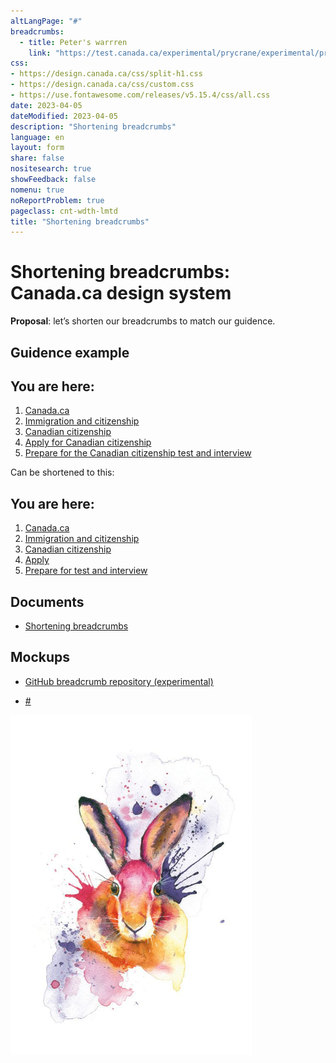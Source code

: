```yaml
---
altLangPage: "#"
breadcrumbs:
  - title: Peter's warrren
    link: "https://test.canada.ca/experimental/prycrane/experimental/prycrane/"
css:
- https://design.canada.ca/css/split-h1.css
- https://design.canada.ca/css/custom.css
- https://use.fontawesome.com/releases/v5.15.4/css/all.css
date: 2023-04-05
dateModified: 2023-04-05
description: "Shortening breadcrumbs"
language: en
layout: form
share: false
nositesearch: true
showFeedback: false
nomenu: true
noReportProblem: true
pageclass: cnt-wdth-lmtd
title: "Shortening breadcrumbs"
---
```

<div class="row">
  <div class="col-md-8">
    <h1 property="name" id="wb-cont" dir="ltr"><span class="stacked"><span>Shortening breadcrumbs</span>: <span>Canada.ca design system</span></span></h1>
    <p><strong>Proposal</strong>: let’s shorten our breadcrumbs to match our guidence.</p>
    <h2 class="h3 mrgn-tp-lg">Guidence example</h2>    
    <nav id="wb-bc" property="breadcrumb">
      <h2 class="wb-inv">You are here:</h2>
      <div class="mrgn-lft-lg">
        <ol class="breadcrumb small">
          <li><a href="#">Canada.ca</a></li>
          <li><a href="#">Immigration and citizenship</a></li>
          <li><a href="#">Canadian citizenship</a></li>
          <li><a href="#">Apply for Canadian citizenship</a></li>
          <li><a href="#">Prepare for the Canadian citizenship test and interview</a></li>
        </ol>
      </div>
    </nav>
    <p class="mrgn-tp-md">Can be shortened to this:</p>
    <nav id="wb-bc" property="breadcrumb">
      <h2 class="wb-inv">You are here:</h2>
      <div class="mrgn-lft-lg">
        <ol class="breadcrumb small">
          <li><a href="#">Canada.ca</a></li>
          <li><a href="#">Immigration and citizenship</a></li>
          <li><a href="#">Canadian citizenship</a></li>
          <li><a href="#">Apply</a></li>
          <li><a href="#">Prepare for test and interview</a></li>
        </ol>
      </div>
    </nav>
    <h2 class="h3 mrgn-tp-lg">Documents</h2>
    <ul class="fa-ul">
      <li><span class="fa-li"><span class="fab fa-google-drive"></span></span><a href="https://docs.google.com/document/d/1sGETEAhBRqnlopkHi-axZMmJqOoMoq96WuUYsx04jqA/edit">Shortening breadcrumbs</a></li>
    </ul>
    <h2 class="h3 mrgn-tp-lg">Mockups</h2>
    <ul class="fa-ul">
      <li><span class="fa-li"><span class="fas fa-code-branch"></span></span><a href="https://github.com/gc-proto/experimental/tree/master/prycrane/breadcrumbs">GitHub breadcrumb repository (experimental)</a></li>
    </ul>
    <ul>
      <li><a href="#">#</a></li>
    </ul>
  </div>
  <div class="col-md-4">
    <div><img src="./images/bunny19.png" alt="" class="img-responsive"></div>
  </div>
</div>

